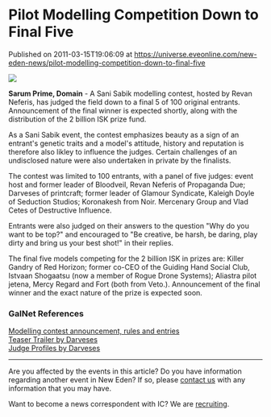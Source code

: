 # Pilot Modelling Competition Down to Final Five
Published on 2011-03-15T19:06:09 at https://universe.eveonline.com/new-eden-news/pilot-modelling-competition-down-to-final-five

![](http://www.eve-ic.net/media/assets/icarticlebanner.png)  
  
 **Sarum Prime, Domain** \- A Sani Sabik modelling contest, hosted by Revan Neferis, has judged the field down to a final 5 of 100 original entrants. Announcement of the final winner is expected shortly, along with the distribution of the 2 billion ISK prize fund.   
  
As a Sani Sabik event, the contest emphasizes beauty as a sign of an entrant's genetic traits and a model's attitude, history and reputation is therefore also likley to influence the judges. Certain challenges of an undisclosed nature were also undertaken in private by the finalists.   
  
The contest was limited to 100 entrants, with a panel of five judges: event host and former leader of Bloodveil, Revan Neferis of Propaganda Due; Darveses of printcraft; former leader of Glamour Syndicate, Kaleigh Doyle of Seduction Studios; Koronakesh from Noir. Mercenary Group and Vlad Cetes of Destructive Influence.   
  
Entrants were also judged on their answers to the question "Why do you want to be top?" and encouraged to "Be creative, be harsh, be daring, play dirty and bring us your best shot!" in their replies.   
  
The final five models competing for the 2 billion ISK in prizes are: Killer Gandry of Red Horizon; former co-CEO of the Guiding Hand Social Club, Istvaan Shogaatsu (now a member of Rogue Drone Systems); Aliastra pilot jetena, Mercy Regard and Fort (both from Veto.). Announcement of the final winner and the exact nature of the prize is expected soon.

### GalNet References

[Modelling contest announcement, rules and entries](http://www.eveonline.com/ingameboard.asp?a=topic&threadID=1464588&page=1)  
[Teaser Trailer by Darveses](http://www.youtube.com/watch?v=3WNyDHRaX4U)  
[Judge Profiles by Darveses](http://www.youtube.com/watch?v=HT1DNEFT0CE)

* * *

Are you affected by the events in this article? Do you have information regarding another event in New Eden? If so, please [contact us](http://www.eveonline.com/news.asp?a=submitrp) with any information that you may have.  
  
Want to become a news correspondent with IC? We are [recruiting](http://www.eveonline.com/isd.asp).
